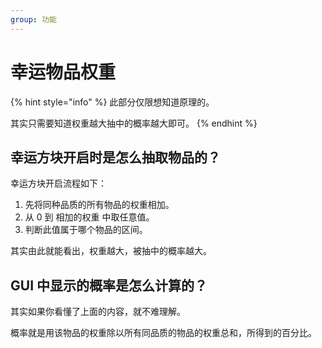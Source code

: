 ```yaml
---
group: 功能
---
```


# 幸运物品权重

{% hint style="info" %}
此部分仅限想知道原理的。

其实只需要知道权重越大抽中的概率越大即可。
{% endhint %}

## 幸运方块开启时是怎么抽取物品的？

幸运方块开启流程如下：

1. 先将同种品质的所有物品的权重相加。
2. 从 0 到 相加的权重 中取任意值。
3. 判断此值属于哪个物品的区间。

其实由此就能看出，权重越大，被抽中的概率越大。

## GUI 中显示的概率是怎么计算的？

其实如果你看懂了上面的内容，就不难理解。

概率就是用该物品的权重除以所有同品质的物品的权重总和，所得到的百分比。
